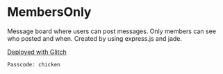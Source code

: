 # MembersOnly

Message board where users can post messages. Only members can see who posted and when. Created by using express.js and jade. <br>

[Deployed with Glitch](https://memberss-only.glitch.me)
```
Passcode: chicken
```
